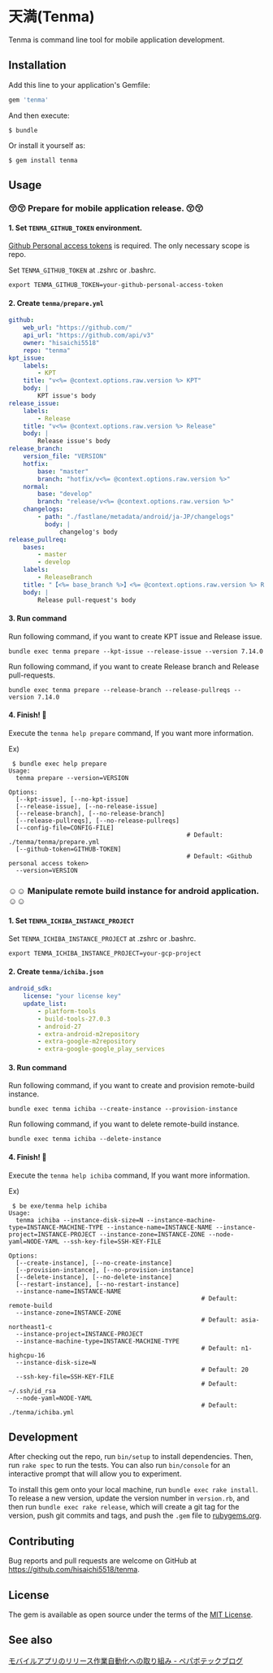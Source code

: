 # 天満(Tenma)

Tenma is command line tool for mobile application development.

## Installation

Add this line to your application's Gemfile:

```ruby
gem 'tenma'
```

And then execute:

    $ bundle

Or install it yourself as:

    $ gem install tenma

## Usage

### :kissing_closed_eyes::kissing_closed_eyes: Prepare for mobile application release. :kissing_closed_eyes::kissing_closed_eyes:

#### 1. Set `TENMA_GITHUB_TOKEN` environment.

[Github Personal access tokens](https://github.com/settings/tokens) is required. The only necessary scope is repo.

Set `TENMA_GITHUB_TOKEN` at .zshrc or .bashrc.
```
export TENMA_GITHUB_TOKEN=your-github-personal-access-token
```

#### 2. Create `tenma/prepare.yml`

```yaml
github:
    web_url: "https://github.com/"
    api_url: "https://github.com/api/v3"
    owner: "hisaichi5518"
    repo: "tenma"
kpt_issue:
    labels:
        - KPT
    title: "v<%= @context.options.raw.version %> KPT"
    body: |
        KPT issue's body
release_issue:
    labels:
        - Release
    title: "v<%= @context.options.raw.version %> Release"
    body: |
        Release issue's body
release_branch:
    version_file: "VERSION"
    hotfix:
        base: "master"
        branch: "hotfix/v<%= @context.options.raw.version %>"
    normal:
        base: "develop"
        branch: "release/v<%= @context.options.raw.version %>"
    changelogs:
        - path: "./fastlane/metadata/android/ja-JP/changelogs"
          body: |
              changelog's body
release_pullreq:
    bases:
        - master
        - develop
    labels:
        - ReleaseBranch
    title: "【<%= base_branch %>】<%= @context.options.raw.version %> Release"
    body: |
        Release pull-request's body
```

#### 3. Run command

Run following command, if you want to create KPT issue and Release issue.
```
bundle exec tenma prepare --kpt-issue --release-issue --version 7.14.0
```

Run following command, if you want to create Release branch and Release pull-requests.
```
bundle exec tenma prepare --release-branch --release-pullreqs --version 7.14.0
```

#### 4. Finish! :helicopter:

Execute the `tenma help prepare` command, If you want more information.

Ex)
```
 $ bundle exec help prepare
Usage:
  tenma prepare --version=VERSION

Options:
  [--kpt-issue], [--no-kpt-issue]
  [--release-issue], [--no-release-issue]
  [--release-branch], [--no-release-branch]
  [--release-pullreqs], [--no-release-pullreqs]
  [--config-file=CONFIG-FILE]
                                                 # Default: ./tenma/tenma/prepare.yml
  [--github-token=GITHUB-TOKEN]
                                                 # Default: <Github personal access token>
  --version=VERSION
```

### :relaxed::relaxed: Manipulate remote build instance for android application. :relaxed::relaxed:

#### 1. Set `TENMA_ICHIBA_INSTANCE_PROJECT`

Set `TENMA_ICHIBA_INSTANCE_PROJECT` at .zshrc or .bashrc.

```
export TENMA_ICHIBA_INSTANCE_PROJECT=your-gcp-project
```

#### 2. Create `tenma/ichiba.json`

```yaml
android_sdk:
    license: "your license key"
    update_list:
        - platform-tools
        - build-tools-27.0.3
        - android-27
        - extra-android-m2repository
        - extra-google-m2repository
        - extra-google-google_play_services
```

#### 3. Run command

Run following command, if you want to create and provision remote-build instance.
```
bundle exec tenma ichiba --create-instance --provision-instance
```

Run following command, if you want to delete remote-build instance.
```
bundle exec tenma ichiba --delete-instance
```

#### 4. Finish! :helicopter:

Execute the `tenma help ichiba` command, If you want more information.

Ex)
```
 $ be exe/tenma help ichiba
Usage:
  tenma ichiba --instance-disk-size=N --instance-machine-type=INSTANCE-MACHINE-TYPE --instance-name=INSTANCE-NAME --instance-project=INSTANCE-PROJECT --instance-zone=INSTANCE-ZONE --node-yaml=NODE-YAML --ssh-key-file=SSH-KEY-FILE

Options:
  [--create-instance], [--no-create-instance]
  [--provision-instance], [--no-provision-instance]
  [--delete-instance], [--no-delete-instance]
  [--restart-instance], [--no-restart-instance]
  --instance-name=INSTANCE-NAME
                                                     # Default: remote-build
  --instance-zone=INSTANCE-ZONE
                                                     # Default: asia-northeast1-c
  --instance-project=INSTANCE-PROJECT
  --instance-machine-type=INSTANCE-MACHINE-TYPE
                                                     # Default: n1-highcpu-16
  --instance-disk-size=N
                                                     # Default: 20
  --ssh-key-file=SSH-KEY-FILE
                                                     # Default: ~/.ssh/id_rsa
  --node-yaml=NODE-YAML
                                                     # Default: ./tenma/ichiba.yml
```

## Development

After checking out the repo, run `bin/setup` to install dependencies. Then, run `rake spec` to run the tests. You can also run `bin/console` for an interactive prompt that will allow you to experiment.

To install this gem onto your local machine, run `bundle exec rake install`. To release a new version, update the version number in `version.rb`, and then run `bundle exec rake release`, which will create a git tag for the version, push git commits and tags, and push the `.gem` file to [rubygems.org](https://rubygems.org).

## Contributing

Bug reports and pull requests are welcome on GitHub at https://github.com/hisaichi5518/tenma.

## License

The gem is available as open source under the terms of the [MIT License](http://opensource.org/licenses/MIT).

## See also

[モバイルアプリのリリース作業自動化への取り組み - ペパボテックブログ](https://tech.pepabo.com/2017/10/06/improve-application-release-flow/)
